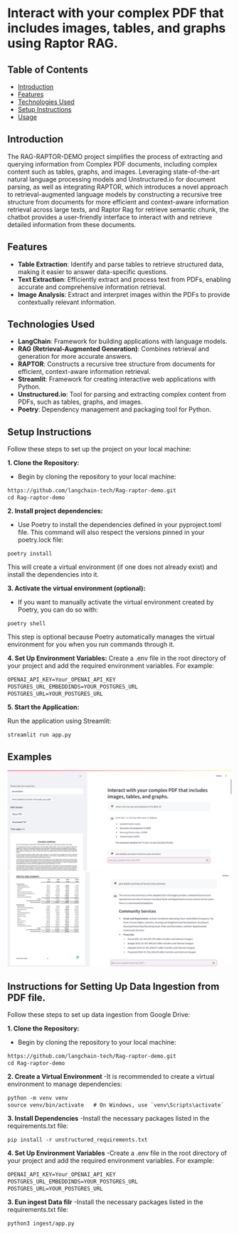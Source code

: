 # Interact with your complex PDF that includes images, tables, and graphs using Raptor RAG.


## Table of Contents

- [Introduction](#introduction)
- [Features](#features)
- [Technologies Used](#technologies-used)
- [Setup Instructions](#setup-instructions)
- [Usage](#usage)


## Introduction

The RAG-RAPTOR-DEMO project simplifies the process of extracting and querying information from Complex PDF documents, including complex content such as tables, graphs, and images. Leveraging state-of-the-art natural language processing models and Unstructured.io for document parsing, as well as integrating RAPTOR, which introduces a novel approach to retrieval-augmented language models by constructing a recursive tree structure from documents for more efficient and context-aware information retrieval across large texts, and Raptor Rag for retrieve semantic chunk, the chatbot provides a user-friendly interface to interact with and retrieve detailed information from these documents.


## Features

- **Table Extraction**: Identify and parse tables to retrieve structured data, making it easier to answer data-specific questions.
- **Text Extraction**: Efficiently extract and process text from PDFs, enabling accurate and comprehensive information retrieval.
- **Image Analysis**: Extract and interpret images within the PDFs to provide contextually relevant information.



## Technologies Used

- **LangChain**: Framework for building applications with language models.
- **RAG (Retrieval-Augmented Generation)**: Combines retrieval and generation for more accurate answers.
- **RAPTOR**: Constructs a recursive tree structure from documents for efficient, context-aware information retrieval.
- **Streamlit**: Framework for creating interactive web applications with Python.
- **Unstructured.io**: Tool for parsing and extracting complex content from PDFs, such as tables, graphs, and images.
- **Poetry**: Dependency management and packaging tool for Python.



## Setup Instructions

Follow these steps to set up the project on your local machine:

**1. Clone the Repository:**
- Begin by cloning the repository to your local machine:
```
https://github.com/langchain-tech/Rag-raptor-demo.git
cd Rag-raptor-demo
```

**2. Install project dependencies:**
- Use Poetry to install the dependencies defined in your pyproject.toml file. This command will also respect the versions pinned in your poetry.lock file:
```
poetry install
```
This will create a virtual environment (if one does not already exist) and install the dependencies into it.


**3. Activate the virtual environment (optional):**
- If you want to manually activate the virtual environment created by Poetry, you can do so with:
```
poetry shell
```
This step is optional because Poetry automatically manages the virtual environment for you when you run commands through it.

**4. Set Up Environment Variables:**
Create a .env file in the root directory of your project and add the required environment variables. For example:
```
OPENAI_API_KEY=Your_OPENAI_API_KEY
POSTGRES_URL_EMBEDDINDS=YOUR_POSTGRES_URL
POSTGRES_URL=YOUR_POSTGRES_URL
```
**5. Start the Application:**

Run the application using Streamlit:
```
streamlit run app.py
```

## Examples
![My test image](data/raptor1.png)
![My test image](data/raptor2.png)



## Instructions for Setting Up Data Ingestion from PDF file.

Follow these steps to set up data ingestion from Google Drive:

**1. Clone the Repository:**
- Begin by cloning the repository to your local machine:
```
https://github.com/langchain-tech/Rag-raptor-demo.git
cd Rag-raptor-demo
```

**2. Create a Virtual Environment**
-It is recommended to create a virtual environment to manage dependencies:
```
python -m venv venv
source venv/bin/activate   # On Windows, use `venv\Scripts\activate`
```

**3. Install Dependencies**
-Install the necessary packages listed in the requirements.txt file:
```
pip install -r unstructured_requirements.txt
```


**4. Set Up Environment Variables**
-Create a .env file in the root directory of your project and add the required environment variables. For example:
```
OPENAI_API_KEY=Your_OPENAI_API_KEY
POSTGRES_URL_EMBEDDINDS=YOUR_POSTGRES_URL
POSTGRES_URL=YOUR_POSTGRES_URL
```

**3. Eun ingest Data filr**
-Install the necessary packages listed in the requirements.txt file:
```
python3 ingest/app.py
```

